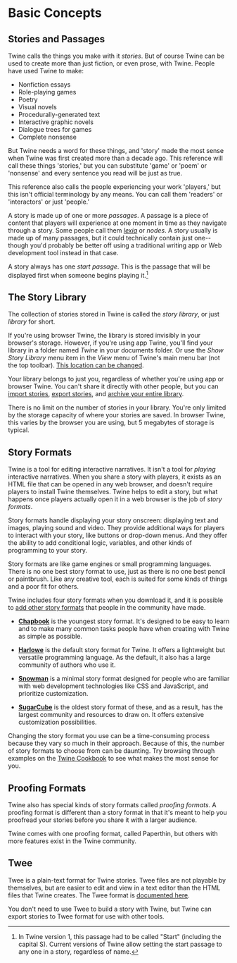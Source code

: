 # Basic Concepts

## Stories and Passages

Twine calls the things you make with it _stories_. But of course Twine can be
used to create more than just fiction, or even prose, with Twine. People have
used Twine to make:

- Nonfiction essays
- Role-playing games
- Poetry
- Visual novels
- Procedurally-generated text
- Interactive graphic novels
- Dialogue trees for games
- Complete nonsense

But Twine needs a word for these things, and 'story' made the most sense when
Twine was first created more than a decade ago. This reference will call these
things 'stories,' but you can substitute 'game' or 'poem' or 'nonsense' and
every sentence you read will be just as true.

This reference also calls the people experiencing your work 'players,' but this
isn't official terminology by any means. You can call them 'readers' or
'interactors' or just 'people.'

A story is made up of one or more _passages_. A passage is a piece of content
that players will experience at one moment in time as they navigate through a
story. Some people call them
_[lexia](https://www.brown.edu/Departments/Italian_Studies/dweb/literature/hypertext.php)_
or _nodes_. A story usually is made up of many passages, but it could
technically contain just one--though you'd probably be better off using a
traditional writing app or Web development tool instead in that case.

A story always has one _start passage_. This is the passage that will be
displayed first when someone begins playing it.[^start]

## The Story Library

The collection of stories stored in Twine is called the _story library_, or just
_library_ for short.

If you're using browser Twine, the library is stored invisibly in your browser's
storage. However, if you're using app Twine, you'll find your library in a
folder named _Twine_ in your documents folder. Or use the _Show Story Library_
menu item in the _View_ menu of Twine's main menu bar (not the top toolbar).
[This location can be changed](../story-library/location.md).

Your library belongs to just you, regardless of whether you're using app or
browser Twine. You can't share it directly with other people, but you can
[import stories](../story-library/creating.md), [export
stories](../story-library/exporting.md), and [archive your entire
library](../story-library/exporting.md).

There is no limit on the number of stories in your library. You're only limited
by the storage capacity of where your stories are saved. In browser Twine, this
varies by the browser you are using, but 5 megabytes of storage is typical.

## Story Formats

Twine is a tool for editing interactive narratives. It isn't a tool for
_playing_ interactive narratives. When you share a story with players, it exists
as an HTML file that can be opened in any web browser, and doesn't require
players to install Twine themselves. Twine helps to edit a story, but what
happens once players actually open it in a web browser is the job of _story
formats_.

Story formats handle displaying your story onscreen: displaying text and images,
playing sound and video. They provide additional ways for players to interact
with your story, like buttons or drop-down menus. And they offer the ability to
add conditional logic, variables, and other kinds of programming to your story.

Story formats are like game engines or small programming languages. There is no
one best story format to use, just as there is no one best pencil or paintbrush.
Like any creative tool, each is suited for some kinds of things and a poor fit
for others.

Twine includes four story formats when you download it, and it is possible to
[add other story formats](../story-formats/adding.md) that people in the
community have made.

- [**Chapbook**](https://klembot.github.io/chapbook/) is the youngest story
  format. It's designed to be easy to learn and to make many common tasks people
  have when creating with Twine as simple as possible.

- [**Harlowe**](https://twine2.neocities.org) is the default story format for
  Twine. It offers a lightweight but versatile programming language. As the
  default, it also has a large community of authors who use it.

- [**Snowman**](https://videlais.github.io/snowman/) is a minimal story format
  designed for people who are familiar with web development technologies like
  CSS and JavaScript, and prioritize customization.

- [**SugarCube**](https://www.motoslave.net/sugarcube/2/) is the oldest story
  format of these, and as a result, has the largest community and resources to
  draw on. It offers extensive customization possibilities.

Changing the story format you use can be a time-consuming process because they
vary so much in their approach. Because of this, the number of story formats to
choose from can be daunting. Try browsing through examples on the [Twine
Cookbook](https://twinery.org/cookbook) to see what makes the most sense for
you.

## Proofing Formats

Twine also has special kinds of story formats called _proofing formats_. A
proofing format is different than a story format in that it's meant to help you
proofread your stories before you share it with a larger audience.

Twine comes with one proofing format, called Paperthin, but others with more
features exist in the Twine community.

## Twee

Twee is a plain-text format for Twine stories. Twee files are not playable by
themselves, but are easier to edit and view in a text editor than the HTML files
that Twine creates. The Twee format is [documented
here](https://github.com/iftechfoundation/twine-specs/blob/master/twee-3-specification.md).

You don't need to use Twee to build a story with Twine, but Twine can export
stories to Twee format for use with other tools.

[^start]: In Twine version 1, this passage had to be called "Start" (including
    the capital S). Current versions of Twine allow setting the start passage to
    any one in a story, regardless of name.